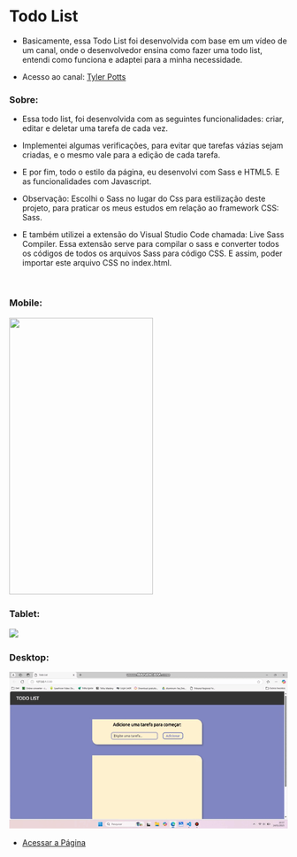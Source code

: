 # Todo List

* Basicamente, essa Todo List foi desenvolvida com base em um vídeo de um canal, onde o desenvolvedor ensina como fazer uma todo list, entendi como funciona e adaptei para a minha necessidade.

* Acesso ao canal: <a href="https://youtube.com/@tylerpotts?si=ZZDtmUoRKiJeZdZc" target="_blank" rel="noopener noreferrer">Tyler Potts</a>

### Sobre:

* Essa todo list, foi desenvolvida com as seguintes funcionalidades: criar, editar e deletar uma tarefa de cada vez.

* Implementei algumas verificações, para evitar que tarefas vázias sejam criadas, e o mesmo vale para a edição de cada tarefa.

* E por fim, todo o estilo da página, eu desenvolvi com Sass e HTML5. E as funcionalidades com Javascript.

* Observação: Escolhi o Sass no lugar do Css para estilização deste projeto, para praticar os meus estudos em relação ao framework CSS: Sass.

* E também utilizei a extensão do Visual Studio Code chamada: Live Sass Compiler. Essa extensão serve para compilar o sass e converter todos os códigos de todos os arquivos Sass para código CSS. E assim, poder importar este arquivo CSS no index.html.

<br>

### Mobile:

<img src="./images/mobile.gif" width="260px" height="500px" />

### Tablet:

<img src="./images/tablet.gif" />

### Desktop:

<img src="./images/desktop.gif" />

<br>

* <a href="https://joao3872.github.io/Todo-List/" target="_blank" rel="noopener noreferrer">Acessar a Página</a>
